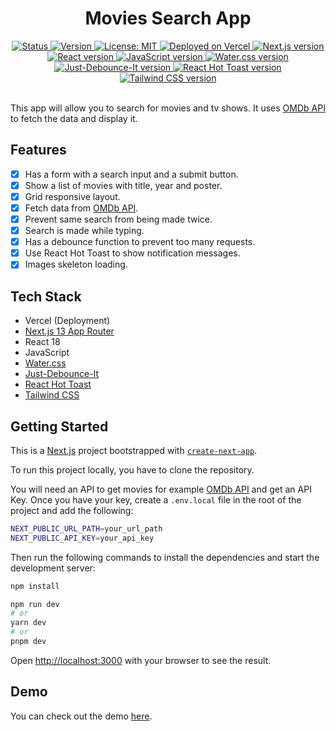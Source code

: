 <!-- Title -->
<div align="center">
  <h1>Movies Search App</h1>
</div>

<!-- Badges -->
<div align="center">
  <a href="/README.md">
    <img 
      src="https://img.shields.io/badge/Status-Complete-success.svg" 
      alt="Status" 
    />
  </a>
  <a href="/package.json">
    <img 
      src="https://img.shields.io/badge/Version-1.0.0-blue.svg" 
      alt="Version" 
    />
  </a>
  <a href="/LICENSE">
    <img 
      src="https://img.shields.io/badge/License-MIT-green.svg" 
      alt="License: MIT" 
    />
  </a>
  <a href="https://vercel.com/">
    <img
      src="https://img.shields.io/badge/vercel-Deployed-success.svg?style=flat&logo=vercel"
      alt="Deployed on Vercel"
    />
  </a>
  <a href="https://nextjs.org/">
    <img 
      src="https://img.shields.io/badge/Next.js-13.0.0+-blue.svg?style=flat&logo=next.js" 
      alt="Next.js version" 
    />
  </a>
  <a href="https://reactjs.org/">
    <img 
      src="https://img.shields.io/badge/React-18.0.0+-blue.svg?style=flat&logo=react" 
      alt="React version" 
    />
  </a>
  <a href="https://www.javascript.com/">
    <img 
      src="https://img.shields.io/badge/JavaScript-ES6+-blue.svg?style=flat&logo=javascript" 
      alt="JavaScript version" 
    />
  </a>
  <a href="https://watercss.kognise.dev/">
    <img 
      src="https://img.shields.io/badge/Water.css-1.4.0+-blue.svg?style=flat&logo=css3" 
      alt="Water.css version" 
    />
  </a>
  <a href="https://www.npmjs.com/package/just-debounce-it">
    <img 
      src="https://img.shields.io/badge/Just--Debounce--It-2.0.0+-blue.svg?style=flat&logo=npm" 
      alt="Just-Debounce-It version" 
    />
  </a>
  <a href="https://react-hot-toast.com/">
    <img 
      src="https://img.shields.io/badge/React--Hot--Toast-1.0.0+-blue.svg?style=flat&logo=npm" 
      alt="React Hot Toast version" 
    />
  </a>
  <a href="https://tailwindcss.com/">
    <img 
      src="https://img.shields.io/badge/Tailwind%20CSS-2.2.7+-blue.svg?style=flat&logo=tailwind-css" 
      alt="Tailwind CSS version" 
    />
  </a>
</div>
<br />

This app will allow you to search for movies and tv shows. It uses [OMDb API](https://www.omdbapi.com) to fetch the data and display it. 

## Features

- [x] Has a form with a search input and a submit button.
- [x] Show a list of movies with title, year and poster.
- [x] Grid responsive layout.
- [x] Fetch data from [OMDb API](https://www.omdbapi.com).
- [x] Prevent same search from being made twice.
- [x] Search is made while typing.
- [x] Has a debounce function to prevent too many requests.
- [x] Use React Hot Toast to show notification messages.
- [x] Images skeleton loading.

## Tech Stack

- Vercel (Deployment)
- [Next.js 13 App Router](https://beta.nextjs.org/docs/getting-started)
- React 18
- JavaScript
- [Water.css](https://watercss.kognise.dev/)
- [Just-Debounce-It](https://github.com/angus-c/just)
- [React Hot Toast](https://react-hot-toast.com/)
- [Tailwind CSS](https://tailwindcss.com/)

## Getting Started

This is a [Next.js](https://nextjs.org/) project bootstrapped with [`create-next-app`](https://github.com/vercel/next.js/tree/canary/packages/create-next-app). 

To run this project locally, you have to clone the repository.

You will need an API to get movies for example [OMDb API](https://www.omdbapi.com) and get an API Key. Once you have your key, create a `.env.local` file in the root of the project and add the following:

```bash
NEXT_PUBLIC_URL_PATH=your_url_path
NEXT_PUBLIC_API_KEY=your_api_key
```

Then run the following commands to install the dependencies and start the development server:

```bash
npm install
```

```bash
npm run dev
# or
yarn dev
# or
pnpm dev
```

Open [http://localhost:3000](http://localhost:3000) with your browser to see the result.

## Demo

You can check out the demo [here](https://movies-search-wrujel.vercel.app).
